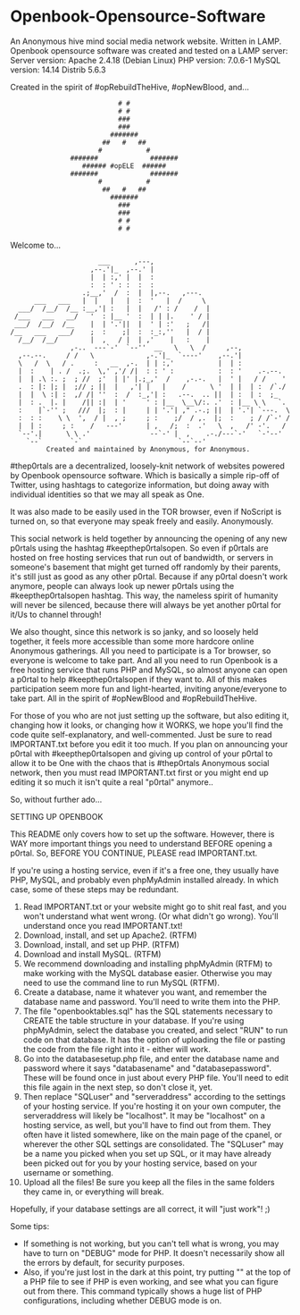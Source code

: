 # Openbook-Opensource-Software
An Anonymous hive mind social media network website. Written in LAMP.
Openbook opensource software was created and tested on a LAMP server:
Server version:		Apache 2.4.18 (Debian Linux)
PHP version:		7.0.6-1
MySQL version:		14.14 Distrib 5.6.3




Created in the spirit of #opRebuildTheHive, #opNewBlood, and...












                               # #
                               # #
                               ###
                               ###
                             #######
                           ##   #   ##
                          #           #
                   #######             #######
                      ###### #opELE  ######
                   #######             #######
                          #           #
                           ##   #   ##
                             #######
                               ###
                               ###
                               # #
                               # #









Welcome to...

                          ___      ,---,
                        ,--.'|_  ,--.' |
                        |  | :,' |  |  :
                        :  : ' : :  :  :
                      .;__,'  /  :  |  |,--.   ,---. 
          ___   ___   |  |   |   |  :  '   |  /     \ 
      ___/  /__/  /__ :__,'| :   |  |   /' : /    /  |
     /___   ___   __/   '  : |__ '  :  | | |.    ' / |
     ___/  /__/  /__    |  | '.'||  |  ' | :'   ;   /|
    /__   ___   ___/    ;  :    ;|  :  :_:,''   |  / |
      /__/  /__/        |  ,   / |  | ,'    |   :    |
                   ,-..  ---`-'  `--''  __   \   \  /     ,--, 
      ,--.--.     / /   \             ,-.'|_  `----'    ,--.'|            
      \   /  \   / .     :   __  ,-.  | | :,'           |  | :            
      |  :    | . /  .;.  \,' ,'/ /|  : : ' :           :  : '    .-.--.  
      |  | .\ :. ;  ; //  ;'  | |' |.;_,'  /    ,-.-.   |  ' |   / /    ' 
      .  : |: |; |  ;// ; ||  |   ,'| |   |    /      \ '  | |  | :  /`./ 
      |  |  \ :| :  ,/ /| ''  :  /  :_,'| :   .--.  .. ||  | :  | :  ;_   
      |  : .  |. |    /|| :|  | '     ' : |__  \__\/:. .'  : |__ \ \   `.  
      :    |`-'' ;   ///  |;  : |     | | '.'| ," .-.; ||  | '.'| `---.  \ 
      :  : :    \ \  ',  / |  , ;     ; :    ;/  / ,.  |;  :    ; / /`-' / 
      |  | :     ; :    /   ---'      | ,   /;  :  .'   \  ,   /' -'.   / 
      `--'.|      \ \ .'               --`-' |  ,    .-./---`-'   `-'--'  
        `--`       `-`                        `--`--'                     
             Created and maintained by Anonymous, for Anonymous.


#thep0rtals are a decentralized, loosely-knit network of websites
powered by Openbook opensource software. Which is basically a simple
rip-off of Twitter, using hashtags to categorize information, but doing
away with individual identities so that we may all speak as One.

It was also made to be easily used in the TOR browser, even if NoScript
is turned on, so that everyone may speak freely and easily. Anonymously.

This social network is held together by announcing the opening of any
new p0rtals using the hashtag #keepthep0rtalsopen. So even if p0rtals
are hosted on free hosting services that run out of bandwidth, or
servers in someone's basement that might get turned off randomly by
their parents, it's still just as good as any other p0rtal. Because if
any p0rtal doesn't work anymore, people can always look up newer p0rtals
using the #keepthep0rtalsopen hashtag. This way, the nameless spirit of
humanity will never be silenced, because there will always be yet
another p0rtal for it/Us to channel through!

We also thought, since this network is so janky, and so loosely held
together, it feels more accessible than some more hardcore online
Anonymous gatherings. All you need to participate is a Tor browser, so
everyone is welcome to take part. And all you need to run Openbook is a
free hosting service that runs PHP and MySQL, so almost anyone can open
a p0rtal to help #keepthep0rtalsopen if they want to. All of this makes
participation seem more fun and light-hearted, inviting anyone/everyone
to take part. All in the spirit of #opNewBlood and #opRebuildTheHive.

For those of you who are not just setting up the software, but also
editing it, changing how it looks, or changing how it WORKS, we hope
you'll find the code quite self-explanatory, and well-commented. Just be
sure to read IMPORTANT.txt before you edit it too much. If you plan on
announcing your p0rtal with #keepthep0rtalsopen and giving up control of
your p0rtal to allow it to be One with the chaos that is #thep0rtals
Anonymous social network, then you must read IMPORTANT.txt first or you
might end up editing it so much it isn't quite a real "p0rtal" anymore..

So, without further ado...



SETTING UP OPENBOOK

This README only covers how to set up the software. However, there is
WAY more important things you need to understand BEFORE opening a
p0rtal. So, BEFORE YOU CONTINUE, PLEASE read IMPORTANT.txt.

If you're using a hosting service, even if it's a free one, they
usually have PHP, MySQL, and probably even phpMyAdmin installed already.
In which case, some of these steps may be redundant.

1. Read IMPORTANT.txt or your website might go to shit real fast, and
   you won't understand what went wrong. (Or what didn't go wrong).
   You'll understand once you read IMPORTANT.txt!
2. Download, install, and set up Apache2. (RTFM)
3. Download, install, and set up PHP. (RTFM)
4. Download and install MySQL. (RTFM)
5. We recommend downloading and installing phpMyAdmin (RTFM) to make
   working with the MySQL database easier. Otherwise you may need to use
   the command line to run MySQL (RTFM).
6. Create a database, name it whatever you want, and remember the
   database name and password. You'll need to write them into the PHP.
7. The file "openbooktables.sql" has the SQL statements necessary to
   CREATE the table structure in your database. If you're using
   phpMyAdmin, select the database you created, and select "RUN" to run
   code on that database. It has the option of uploading the file or
   pasting the code from the file right into it - either will work.
8. Go into the databasesetup.php file, and enter the database name and
   password where it says "databasename" and "databasepassword". These
   will be found once in just about every PHP file. You'll need to edit
   this file again in the next step, so don't close it, yet.
9. Then replace "SQLuser" and "serveraddress" according to the settings
   of your hosting service. If you're hosting it on your own computer,
   the serveraddress will likely be "localhost". It may be "localhost"
   on a hosting service, as well, but you'll have to find out from them.
   They often have it listed somewhere, like on the main page of the
   cpanel, or wherever the other SQL settings are consolidated. The
   "SQLuser" may be a name you picked when you set up SQL, or it may
   have already been picked out for you by your hosting service, based
   on your username or something.
10. Upload all the files! Be sure you keep all the files in the same
    folders they came in, or everything will break.

Hopefully, if your database settings are all correct, it will "just
work"! ;)

Some tips:
- If something is not working, but you can't tell what is wrong, you
   may have to turn on "DEBUG" mode for PHP. It doesn't necessarily show
   all the errors by default, for security purposes.
- Also, if you're just lost in the dark at this point, try putting
   "<?php echo phpinfo(); ?>" at the top of a PHP file to see if PHP is
   even working, and see what you can figure out from there. This
   command typically shows a huge list of PHP configurations, including
   whether DEBUG mode is on.
